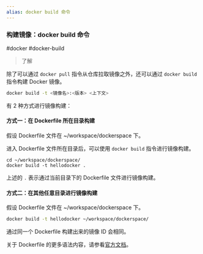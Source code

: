 ```yaml
---
alias: docker build 命令
---
```


### 构建镜像：docker build 命令

#docker #docker-build

> 了解

除了可以通过 `docker pull` 指令从仓库拉取镜像之外，还可以通过 `docker build` 指令构建 Docker 镜像。

```sh
docker build -t <镜像名>:<版本> <上下文>
```

有 2 种方式进行镜像构建：

#### 方式一：在 Dockerfile 所在目录构建

假设 Dockerfile 文件在 ~/workspace/dockerspace 下。

进入 Dockerfile 文件所在目录后，可以使用 `docker build` 指令进行镜像构建。

```text
cd ~/workspace/dockerspace/
docker build -t hellodocker .
```

上述的 `.` 表示通过当前目录下的 Dockerfile 文件进行镜像构建。

#### 方式二：在其他任意目录进行镜像构建

假设 Dockerfile 文件在 ~/workspace/dockerspace 下。

```bash
docker build -t hellodocker ~/workspace/dockerspace/
```
           
通过同一个 Dockerfile 构建出来的镜像 ID 会相同。

关于 Dockerfile 的更多语法内容，请参看[官方文档](https://docs.docker.com/engine/reference/builder/)。

